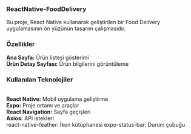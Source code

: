 <h3>ReactNative-FoodDelivery</h3>

Bu proje, React Native kullanarak geliştirilen bir Food Delivery uygulamasının ön yüzünün tasarım çalışmasıdır.

<h3>Özellikler</h3>
<b>Ana Sayfa:</b> Ürün listesi gösterimi</br>
<b>Ürün Detay Sayfası:</b> Ürün bilgilerini görüntüleme</br>
<h3>Kullanılan Teknolojiler</h3></br>
<b>React Native:</b> Mobil uygulama geliştirme</br>
<b>Expo:</b> Proje ortamı ve araçlar</br>
<b>React Navigation:</b> Sayfa geçişleri</br>
<b>Axios:</b> API istekleri</br>
react-native-feather: İkon kütüphanesi
expo-status-bar: Durum çubuğu

